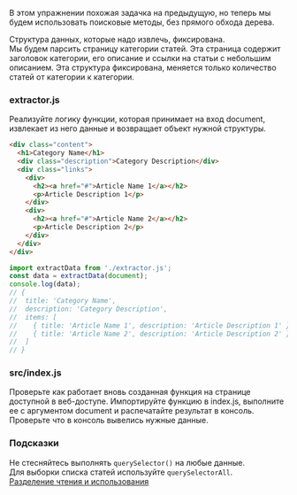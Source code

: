 В этом упражнении похожая задачка на предыдущую, но теперь мы будем использовать поисковые методы, без прямого обхода дерева.

Структура данных, которые надо извлечь, фиксирована.\
Мы будем парсить страницу категории статей. Эта страница содержит заголовок категории, его описание и ссылки на статьи с небольшим описанием. Эта структура фиксирована, меняется только количество статей от категории к категории.

### extractor.js

Реализуйте логику функции, которая принимает на вход document, извлекает из него данные и возвращает объект нужной структуры.

```html
<div class="content">
  <h1>Category Name</h1>
  <div class="description">Category Description</div>
  <div class="links">
    <div>
      <h2><a href="#">Article Name 1</a></h2>
      <p>Article Description 1</p>
    </div>
    <div>
      <h2><a href="#">Article Name 2</a></h2>
      <p>Article Description 2</p>
    </div>
  </div>
</div>
```

```js
import extractData from './extractor.js';
const data = extractData(document);
console.log(data);
// {
//  title: 'Category Name',
//  description: 'Category Description',
//  items: [
//    { title: 'Article Name 1', description: 'Article Description 1' },
//    { title: 'Article Name 2', description: 'Article Description 2' }
//  ]
// }
```

### src/index.js
Проверьте как работает вновь созданная функция на странице доступной в веб-доступе. Импортируйте функцию в
index.js, выполните ее с аргументом document и распечатайте результат в консоль. Проверьте что в консоль вывелись нужные
данные.

### Подсказки
Не стесняйтесь выполнять `querySelector()` на любые данные.\
Для выборки списка статей используйте `querySelectorAll`.\
[Разделение чтения и использования](https://ru.hexlet.io/blog/posts/sovershennyy-kod-razdelenie-polucheniya-i-ispolzovaniya)
